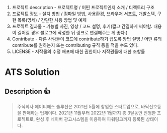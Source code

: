 1. 프로젝트 description - 프로젝트명 / 어떤 프로젝트인지 소개 / 디렉토리 구조
2. 프로젝트 정보 - 설치 방법 / 컴파일 방법, 사용환경, 브라우저 서포트, 개발스텍, 구현 목록(명세) / 간단한 사용 방법 및 예제
3. 프로젝트 결과물 - 기능별 사진, 영상 / 코드 설명, 후기(짧고 간결하게 써야함. 내용이 길어질 경우 블로그에 작성한 뒤 링크로 연결해주는 게 좋다.)
4. Contribute - 다른 사람들이 코드에 contribute하기 쉽도록 방법 설명 / 어떤 류의 contribute를 원하는지 또는 contributing 규칙 등을 적을 수도 있다.
5. LICENSE - 저작물의 수정 배포에 대한 권한이나 저작권들에 대한 조항들



ATS Solution
============
Description 👍
--------------
> 주식회사 에이티에스 솔루션은 2021년 5월에 창업한 스타트업으로, 바닥신호등을 판매하는 업체이다.
> 2021년 11월부터 2022년 1월까지 총 3달동안 진행한 프로젝트로, 완성 후 네이버 광고시스템을 이용하여 파워링크까지 등록된 상태이다.
